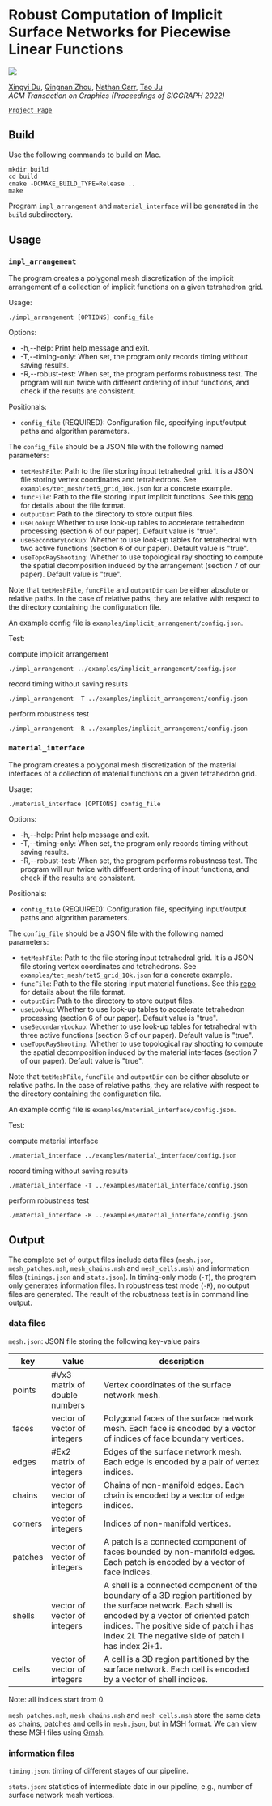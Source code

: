# Robust Computation of Implicit Surface Networks for Piecewise Linear Functions

![](https://user-images.githubusercontent.com/3606672/187550647-900c8e12-bd57-4270-97da-15a0180e0c39.png)

[Xingyi Du](https://duxingyi-charles.github.io/), [Qingnan Zhou](https://research.adobe.com/person/qingnan-zhou/),  [Nathan Carr](https://research.adobe.com/person/nathan-carr/), [Tao Ju](https://www.cse.wustl.edu/~taoju/)
<br/>*ACM Transaction on Graphics (Proceedings of SIGGRAPH 2022)*<br/>

[`Project Page`](https://duxingyi-charles.github.io/publication/robust-computation-of-implicit-surface-networks-for-piecewise-linear-functions/)

## Build

Use the following commands to build on Mac.

    mkdir build
    cd build
    cmake -DCMAKE_BUILD_TYPE=Release ..
    make

Program `impl_arrangement` and `material_interface` will be generated in the `build` subdirectory.

## Usage

### `impl_arrangement`

The program creates a polygonal mesh discretization of the implicit arrangement of a collection of implicit functions on a given tetrahedron grid.

Usage: 

    ./impl_arrangement [OPTIONS] config_file

Options:
- -h,--help: Print help message and exit.
- -T,--timing-only: When set, the program only records timing without saving results.
- -R,--robust-test: When set, the program performs robustness test. The program will run twice with different ordering of input functions, and check if the results are consistent.

Positionals:
- `config_file` (REQUIRED): Configuration file, specifying input/output paths and algorithm parameters.

The `config_file` should be a JSON file with the following named parameters:
- `tetMeshFile`: Path to the file storing input tetrahedral grid. It is a JSON file storing vertex coordinates and tetrahedrons. See `examples/tet_mesh/tet5_grid_10k.json` for a concrete example.
- `funcFile`: Path to the file storing input implicit functions. See this [repo](https://github.com/duxingyi-charles/implicit_functions) for details about the file format.
- `outputDir`: Path to the directory to store output files.
- `useLookup`: Whether to use look-up tables to accelerate tetrahedron processing (section 6 of our paper). Default value is "true".
- `useSecondaryLookup`: Whether to use look-up tables for tetrahedral with two active functions (section 6 of our paper). Default value is "true".
- `useTopoRayShooting`: Whether to use topological ray shooting to compute the spatial decomposition induced by the arrangement (section 7 of our paper). Default value is "true".

Note that `tetMeshFile`, `funcFile` and `outputDir` can be either absolute
or relative paths.  In the case of relative paths, they are relative with
respect to the directory containing the configuration file.

An example config file is `examples/implicit_arrangement/config.json`.

Test:

compute implicit arrangement

    ./impl_arrangement ../examples/implicit_arrangement/config.json

record timing without saving results

    ./impl_arrangement -T ../examples/implicit_arrangement/config.json

perform robustness test

    ./impl_arrangement -R ../examples/implicit_arrangement/config.json

### `material_interface`

The program creates a polygonal mesh discretization of the material interfaces of a collection of material functions on a given tetrahedron grid.

Usage:

    ./material_interface [OPTIONS] config_file

Options:
- -h,--help: Print help message and exit.
- -T,--timing-only: When set, the program only records timing without saving results.
- -R,--robust-test: When set, the program performs robustness test. The program will run twice with different ordering of input functions, and check if the results are consistent.

Positionals:
- `config_file` (REQUIRED): Configuration file, specifying input/output paths and algorithm parameters.

The `config_file` should be a JSON file with the following named parameters:
- `tetMeshFile`: Path to the file storing input tetrahedral grid. It is a JSON file storing vertex coordinates and tetrahedrons. See `examples/tet_mesh/tet5_grid_10k.json` for a concrete example.
- `funcFile`: Path to the file storing input material functions. See this [repo](https://github.com/duxingyi-charles/implicit_functions) for details about the file format.
- `outputDir`: Path to the directory to store output files.
- `useLookup`: Whether to use look-up tables to accelerate tetrahedron processing (section 6 of our paper). Default value is "true".
- `useSecondaryLookup`: Whether to use look-up tables for tetrahedral with three active functions (section 6 of our paper). Default value is "true".
- `useTopoRayShooting`: Whether to use topological ray shooting to compute the spatial decomposition induced by the material interfaces (section 7 of our paper). Default value is "true".

Note that `tetMeshFile`, `funcFile` and `outputDir` can be either absolute
or relative paths.  In the case of relative paths, they are relative with
respect to the directory containing the configuration file.

An example config file is `examples/material_interface/config.json`.

Test:

compute material interface

    ./material_interface ../examples/material_interface/config.json

record timing without saving results

    ./material_interface -T ../examples/material_interface/config.json

perform robustness test

    ./material_interface -R ../examples/material_interface/config.json

## Output

The complete set of output files include data files (`mesh.json`, `mesh_patches.msh`, `mesh_chains.msh` and `mesh_cells.msh`)
and information files (`timings.json` and `stats.json`). In timing-only mode (`-T`), the program only generates information files.
In robustness test mode (`-R`), no output files are generated. The result of the robustness test is in command line output.

### data files

`mesh.json`:
JSON file storing the following key-value pairs

| key     | value                         | description                                                                                                                                                                                                                                              |
|---------|-------------------------------|----------------------------------------------------------------------------------------------------------------------------------------------------------------------------------------------------------------------------------------------------------|
| points  | #Vx3 matrix of double numbers | Vertex coordinates of the surface network mesh.                                                                                                                                                                                                          |
| faces   | vector of vector of integers  | Polygonal faces of the surface network mesh. Each face is encoded by a vector of indices of face boundary vertices.                                                                                                                                      |
| edges   | #Ex2 matrix of integers       | Edges of the surface network mesh. Each edge is encoded by a pair of vertex indices.                                                                                                                                                                     |
| chains  | vector of vector of integers  | Chains of non-manifold edges. Each chain is encoded by a vector of edge indices.                                                                                                                                                                         |
| corners | vector of integers            | Indices of non-manifold vertices.                                                                                                                                                                                                                        |
| patches | vector of vector of integers  | A patch is a connected component of faces bounded by non-manifold edges.  Each patch is encoded by a vector of face indices.                                                                                                                             |
| shells  | vector of vector of integers  | A shell is a connected component of the boundary of a 3D region partitioned by the surface network. Each shell is encoded by a vector of oriented patch indices. The positive side of patch i has index 2i. The negative side of patch i has index 2i+1. |
| cells   | vector of vector of integers  | A cell is a 3D region partitioned by the surface network. Each cell is encoded by a vector of shell indices.                                                                                                                                             |

Note: all indices start from 0.

`mesh_patches.msh`, `mesh_chains.msh` and `mesh_cells.msh` store the same data as chains, patches and cells in `mesh.json`, but in MSH format.
We can view these MSH files using [Gmsh](https://gmsh.info/).

### information files

`timing.json`: timing of different stages of our pipeline.

`stats.json`: statistics of intermediate date in our pipeline, e.g., number of surface network mesh vertices.
